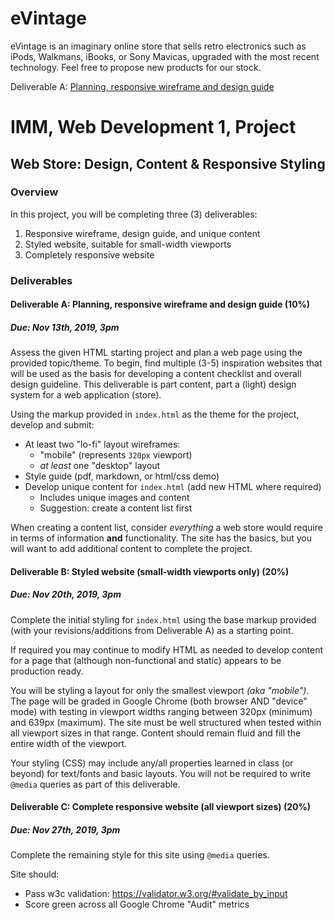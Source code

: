 # eVintage
eVintage is an imaginary online store that sells retro electronics such as iPods, Walkmans, iBooks, or Sony Mavicas, upgraded with the most recent technology. Feel free to propose new products for our stock.

Deliverable A: <a href="https://github.com/antoniovaldivia/project-web-store-fall-2019/blob/master/eVintage.pdf" target="_blank">Planning, responsive wireframe and design guide</a>




# IMM, Web Development 1, Project
## Web Store: Design, Content & Responsive Styling

### Overview

In this project, you will be completing three (3) deliverables:

1. Responsive wireframe, design guide, and unique content
2. Styled website, suitable for small-width viewports
3. Completely responsive website


### Deliverables

#### Deliverable A: Planning, responsive wireframe and design guide (10%)
##### Due: Nov 13th, 2019, 3pm

Assess the given HTML starting project and plan a web page using the provided topic/theme. To begin, find multiple (3-5) inspiration websites that will be used as the basis for developing a content checklist and overall design guideline. This deliverable is part content, part a (light) design system for a web application (store).

Using the markup provided in `index.html` as the theme for the project, develop and submit:
- At least two "lo-fi" layout wireframes:
  - "mobile" (represents `320px` viewport)
  - *at least* one "desktop" layout
- Style guide (pdf, markdown, or html/css demo)
- Develop unique content for `index.html` (add new HTML where required)
  - Includes unique images and content
  - Suggestion: create a content list first

When creating a content list, consider *everything* a web store would require in terms of information **and** functionality. The site has the basics, but you will want to add additional content to complete the project.


#### Deliverable B: Styled website (small-width viewports only) (20%)
##### Due: Nov 20th, 2019, 3pm

Complete the initial styling for `index.html` using the base markup provided (with your revisions/additions from Deliverable A) as a starting point.

If required you may continue to modify HTML as needed to develop content for a page that (although non-functional and static) appears to be production ready.

You will be styling a layout for only the smallest viewport *(aka "mobile")*. The page will be graded in Google Chrome (both browser AND "device" mode) with testing in viewport widths ranging between 320px (minimum) and 639px (maximum). The site must be well structured when tested within all viewport sizes in that range. Content should remain fluid and fill the entire width of the viewport. 

Your styling (CSS) may include any/all properties learned in class (or beyond) for text/fonts and basic layouts. You will not be required to write `@media` queries as part of this deliverable.


#### Deliverable C: Complete responsive website (all viewport sizes) (20%)
##### Due: Nov 27th, 2019, 3pm

Complete the remaining style for this site using `@media` queries.

Site should:
- Pass w3c validation: <https://validator.w3.org/#validate_by_input>
- Score green across all Google Chrome "Audit" metrics